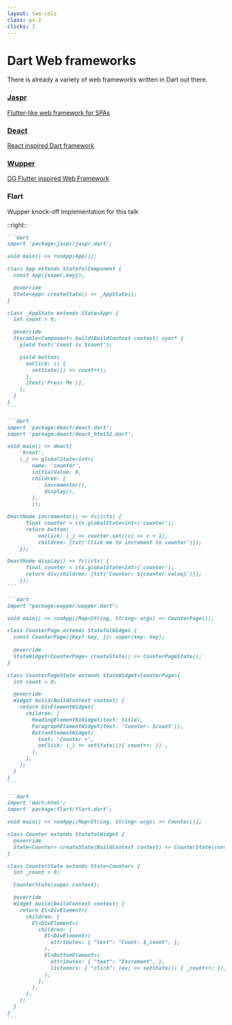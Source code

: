 ```yaml
---
layout: two-cols
class: px-2
clicks: 3
---
```


# Dart Web frameworks

There is already a variety of web frameworks written in Dart out there.  

<div class="grid grid-cols-1 gap-2">
    <a class="link-card" href="https://github.com/schultek/jaspr" v-show="$clicks >= 0">
        <h3>Jaspr</h3>
        <span>Flutter-like web framework for SPAs</span>
    </a>
    <a class="link-card" href="https://github.com/Blimster/deact" v-show="$clicks >= 1">
        <h3>Deact</h3>
        <span>React inspired Dart framework</span>
    </a>
    <a class="link-card" href="https://github.com/famedly/wupper" v-show="$clicks >= 2">
        <h3>Wupper</h3>
        <span>OG Flutter inspired Web Framework</span>
    </a>
    <a class="link-card" v-show="$clicks >= 3">
        <h3>Flart</h3>
        <span>Wupper knock-off implementation for this talk</span>
    </a>
</div>

::right::

<div style="--slidev-code-font-size: 10px; --slidev-code-line-height: 14px;">

````md magic-move
```dart
import 'package:jaspr/jaspr.dart';

void main() => runApp(App());

class App extends StatefulComponent {
  const App({super.key});

  @override
  State<App> createState() => _AppState();
}

class _AppState extends State<App> {
  int count = 0;

  @override
  Iterable<Component> build(BuildContext context) sync* {
    yield text('Count is $count');

    yield button(
      onClick: () {
        setState(() => count++);
      },
      [text('Press Me')],
    );
  }
}
```

```dart
import 'package:deact/deact.dart';
import 'package:deact/deact_html52.dart';

void main() => deact(
    '#root',
    (_) => globalState<int>(
        name: 'counter',
        initialValue: 0,
        children: [
            incrementor(),
            display(),
        ],
        ));

DeactNode incrementor() => fc((ctx) {
      final counter = ctx.globalState<int>('counter');
      return button(
          onclick: (_) => counter.set((c) => c + 1),
          children: [txt('Click me to increment to counter')]);
    });

DeactNode display() => fc((ctx) {
      final counter = ctx.globalState<int>('counter');
      return div(children: [txt('Counter: ${counter.value}')]);
    });
```

```dart
import "package:wupper/wupper.dart";

void main() => runApp((Map<String, String> args) => CounterPage());

class CounterPage extends StatefulWidget {
  const CounterPage({Key? key, }): super(key: key);
  
  @override
  StateWidget<CounterPage> createState() => CounterPageState();
}

class CounterPageState extends StateWidget<CounterPage>{
  int count = 0;

  @override
  Widget build(BuildContext context) {
    return DivElementWidget(
      children: [
        HeadingElementH1Widget(text: title),
        ParagraphElementWidget(text: 'Counter: $count')),
        ButtonElementWidget(
          text: 'Counter +',
          onClick: (_) => setState((){ count++; }) ,
        ),
      ],
    );
  }
}
```

```dart
import 'dart:html';
import 'package:flart/flart.dart';

void main() => runApp((Map<String, String> args) => Counter());

class Counter extends StatefulWidget {
  @override
  State<Counter> createState(BuildContext context) => CounterState(context);
}

class CounterState extends State<Counter> {
  int _count = 0;

  CounterState(super.context);

  @override
  Widget build(BuildContext context) {
    return El<DivElement>(
      children: [
        El<DivElement>(
          children: [
            El<DivElement>(
              attributes: { "text": "Count: $_count", },
            ),
            El<ButtonElement>(
              attributes: { "text": "Increment", },
              listeners: { "click": (ev) => setState(() { _count++; }), },
            ),
          ],
        ),
      ],
    );
  }
}
```
````

</div>


<style>
.link-card {
    --uno: bg-gray-200 rounded-2 p-4 border-0 hover:text-gray-600;
}

.link-card h3 {
    --uno: font-size-4 font-bold line-height-2;
}

.link-card span {
    --uno: font-size-3 text-gray-500;
}
</style>
